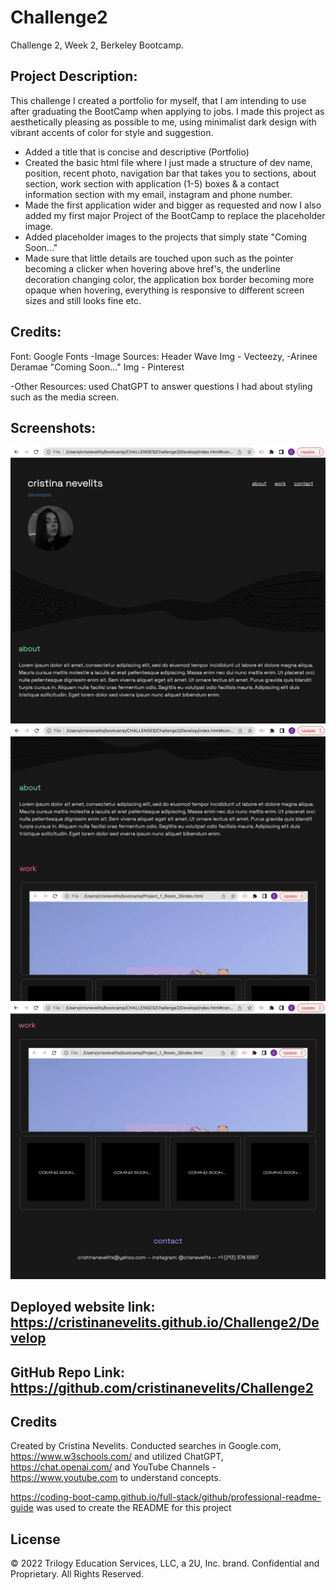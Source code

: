 # Challenge2
Challenge 2, Week 2, Berkeley Bootcamp.

## Project Description:

This challenge I created a portfolio for myself, that I am intending to use after graduating the BootCamp when applying to jobs. I made this project as aesthetically pleasing as possible to me, using minimalist dark design with vibrant accents of color for style and suggestion. 

- Added a title that is concise and descriptive (Portfolio)
- Created the basic html file where I just made a structure of dev name, position, recent photo, navigation bar that takes you to sections, about section, work section with application (1-5) boxes & a contact information section with my email, instagram and phone number.
- Made the first application wider and bigger as requested and now I also added my first major Project of the BootCamp to replace the placeholder image.
- Added placeholder images to the projects that simply state "Coming Soon..."
- Made sure that little details are touched upon such as the pointer becoming a clicker when hovering above href's, the underline decoration changing color, the application box border becoming more opaque when hovering, everything is responsive to different screen sizes and still looks fine etc.

## Credits:

Font: Google Fonts
-Image Sources: Header Wave Img - Vecteezy, -Arinee Deramae
        "Coming Soon..." Img - Pinterest 

-Other Resources: used ChatGPT to answer questions I had about styling such as the media screen.

## Screenshots:

![Screenshot#1](https://github.com/cristinanevelits/Challenge2/blob/main/Develop/assets/images/Screenshot%202023-06-30%20at%204.42.52%20PM.png)
![Screenshot#2](https://github.com/cristinanevelits/Challenge2/blob/main/Develop/assets/images/Screenshot%202023-06-30%20at%204.43.11%20PM.png)
![Screenshot#3](https://github.com/cristinanevelits/Challenge2/blob/main/Develop/assets/images/Screenshot%202023-06-30%20at%204.43.37%20PM.png)

## Deployed website link: https://cristinanevelits.github.io/Challenge2/Develop


## GitHub Repo Link: https://github.com/cristinanevelits/Challenge2


## Credits

Created by Cristina Nevelits. Conducted searches in Google.com, https://www.w3schools.com/ and utilized ChatGPT, https://chat.openai.com/ and YouTube Channels - https://www.youtube.com to understand concepts.

https://coding-boot-camp.github.io/full-stack/github/professional-readme-guide was used to create the README for this project

## License

© 2022 Trilogy Education Services, LLC, a 2U, Inc. brand. Confidential and Proprietary. All Rights Reserved.
